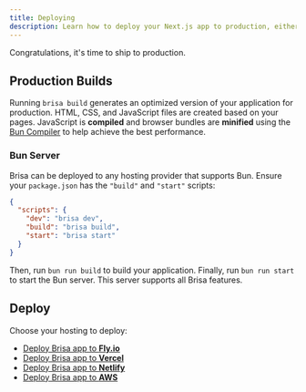 ```yaml
---
title: Deploying
description: Learn how to deploy your Next.js app to production, either managed or self-hosted.
---
```


Congratulations, it's time to ship to production.

## Production Builds

Running `brisa build` generates an optimized version of your application for production. HTML, CSS, and JavaScript files are created based on your pages. JavaScript is **compiled** and browser bundles are **minified** using the [Bun Compiler](https://bun.sh/docs/bundler) to help achieve the best performance.

### Bun Server

Brisa can be deployed to any hosting provider that supports Bun. Ensure your `package.json` has the `"build"` and `"start"` scripts:

```json filename="package.json"
{
  "scripts": {
    "dev": "brisa dev",
    "build": "brisa build",
    "start": "brisa start"
  }
}
```

Then, run `bun run build` to build your application. Finally, run `bun run start` to start the Bun server. This server supports all Brisa features.

## Deploy

Choose your hosting to deploy:

- [Deploy Brisa app to **Fly.io**](/docs/deploying/fly-io)
- [Deploy Brisa app to **Vercel**](/docs/deploying/vercel)
- [Deploy Brisa app to **Netlify**](/docs/deploying/netlify)
- [Deploy Brisa app to **AWS**](/docs/deploying/aws)
